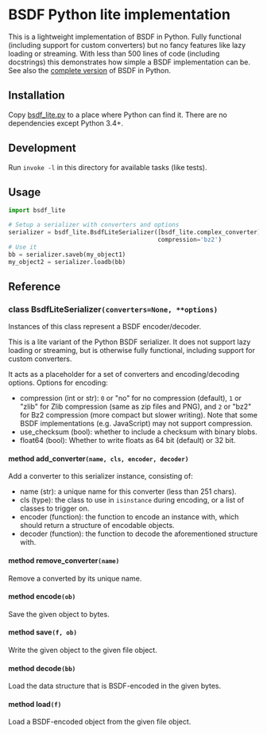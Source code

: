 # BSDF Python lite implementation

This is a lightweight implementation of BSDF in Python. Fully functional
(including support for custom converters) but no fancy features like lazy
loading or streaming. With less than 500 lines of code (including docstrings)
this demonstrates how simple a BSDF implementation can be.
See also the [complete version](python) of BSDF in Python.

## Installation

Copy [bsdf_lite.py](bsdf_lite.py) to a place where Python can find it.
There are no dependencies except Python 3.4+.


## Development

Run `invoke -l` in this directory for available tasks (like tests).


## Usage

```python
import bsdf_lite

# Setup a serializer with converters and options
serializer = bsdf_lite.BsdfLiteSerializer([bsdf_lite.complex_converter],
                                          compression='bz2')
# Use it
bb = serializer.saveb(my_object1)
my_object2 = serializer.loadb(bb)
```


## Reference

### class BsdfLiteSerializer`(converters=None, **options)`

Instances of this class represent a BSDF encoder/decoder.

This is a lite variant of the Python BSDF serializer. It does not support
lazy loading or streaming, but is otherwise fully functional, including
support for custom converters.

It acts as a placeholder for a set of converters and encoding/decoding
options. Options for encoding:

* compression (int or str): ``0`` or "no" for no compression (default),
  ``1`` or "zlib" for Zlib compression (same as zip files and PNG), and
  ``2`` or "bz2" for Bz2 compression (more compact but slower writing).
  Note that some BSDF implementations (e.g. JavaScript) may not support
  compression.
* use_checksum (bool): whether to include a checksum with binary blobs.
* float64 (bool): Whether to write floats as 64 bit (default) or 32 bit.


#### method add_converter`(name, cls, encoder, decoder)`

Add a converter to this serializer instance, consisting of:

* name (str): a unique name for this converter (less than 251 chars).
* cls (type): the class to use in ``isinstance`` during encoding, or
  a list of classes to trigger on.
* encoder (function): the function to encode an instance with,
  which should return a structure of encodable objects.
* decoder (function): the function to decode the aforementioned
  structure with.


#### method remove_converter`(name)`

Remove a converted by its unique name.


#### method encode`(ob)`

Save the given object to bytes.


#### method save`(f, ob)`

Write the given object to the given file object.


#### method decode`(bb)`

Load the data structure that is BSDF-encoded in the given bytes.


#### method load`(f)`

Load a BSDF-encoded object from the given file object.


##

